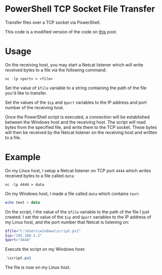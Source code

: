 # PowerShell TCP Socket File Transfer
Transfer files over a TCP socket via PowerShell.

This code is a modified version of the code on [this](https://www.reddit.com/r/PowerShell/comments/yjhlv0/comment/iuorp5p/) post.

# Usage
On the receiving host, you may start a Netcat listener which will write received bytes to a file via the following command:
```
nc -lp <port> > <file>
```

Set the value of `$file` variable to a string containing the path of the file you'd like to transfer.

Set the values of the `$ip` and `$port` variables to the IP address and port number of the receiving host. 

Once the PowerShell script is executed, a connection will be established between the Windows host and the receiving host. The script will read bytes from the specified file, and write them to the TCP socket. These bytes will then be received by the Netcat listener on the receiving host and written to a file.

# Example
On my Linux host, I setup a Netcat listener on TCP port `4444` which writes received bytes to a file called `data`:
```
nc -lp 4444 > data
```

On my Windows host, I made a file called `data` which contains `text`:
```powershell
echo text > data
```

On the script, I the value of the `$file` variable to the path of the file I just created. I set the value of the `$ip` and `$port` variables to the IP address of my Linux host, and the port number that Netcat is listening on:
```powershell
$file="C:\Users\windows\script.ps1"
$ip="192.168.1.2"
$port="4444"
```

Execute the script on my Windows host:
```powershell
.\script.ps1
```

The file is now on my Linux host.
